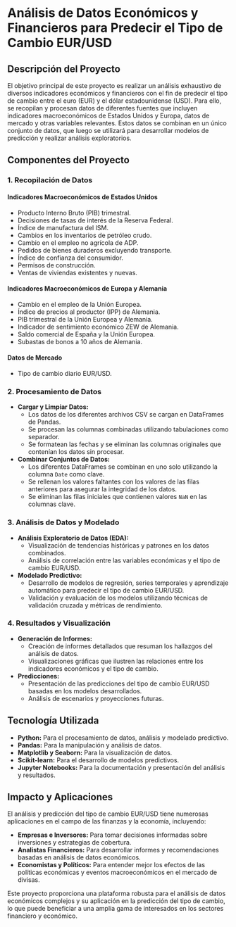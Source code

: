 # Análisis de Datos Económicos y Financieros para Predecir el Tipo de Cambio EUR/USD

## Descripción del Proyecto

El objetivo principal de este proyecto es realizar un análisis exhaustivo de diversos indicadores económicos y financieros con el fin de predecir el tipo de cambio entre el euro (EUR) y el dólar estadounidense (USD). Para ello, se recopilan y procesan datos de diferentes fuentes que incluyen indicadores macroeconómicos de Estados Unidos y Europa, datos de mercado y otras variables relevantes. Estos datos se combinan en un único conjunto de datos, que luego se utilizará para desarrollar modelos de predicción y realizar análisis exploratorios.

## Componentes del Proyecto

### 1. Recopilación de Datos

#### Indicadores Macroeconómicos de Estados Unidos
- Producto Interno Bruto (PIB) trimestral.
- Decisiones de tasas de interés de la Reserva Federal.
- Índice de manufactura del ISM.
- Cambios en los inventarios de petróleo crudo.
- Cambio en el empleo no agrícola de ADP.
- Pedidos de bienes duraderos excluyendo transporte.
- Índice de confianza del consumidor.
- Permisos de construcción.
- Ventas de viviendas existentes y nuevas.

#### Indicadores Macroeconómicos de Europa y Alemania
- Cambio en el empleo de la Unión Europea.
- Índice de precios al productor (IPP) de Alemania.
- PIB trimestral de la Unión Europea y Alemania.
- Indicador de sentimiento económico ZEW de Alemania.
- Saldo comercial de España y la Unión Europea.
- Subastas de bonos a 10 años de Alemania.

#### Datos de Mercado
- Tipo de cambio diario EUR/USD.

### 2. Procesamiento de Datos
- **Cargar y Limpiar Datos:**
  - Los datos de los diferentes archivos CSV se cargan en DataFrames de Pandas.
  - Se procesan las columnas combinadas utilizando tabulaciones como separador.
  - Se formatean las fechas y se eliminan las columnas originales que contenían los datos sin procesar.
- **Combinar Conjuntos de Datos:**
  - Los diferentes DataFrames se combinan en uno solo utilizando la columna `Date` como clave.
  - Se rellenan los valores faltantes con los valores de las filas anteriores para asegurar la integridad de los datos.
  - Se eliminan las filas iniciales que contienen valores `NaN` en las columnas clave.

### 3. Análisis de Datos y Modelado
- **Análisis Exploratorio de Datos (EDA):**
  - Visualización de tendencias históricas y patrones en los datos combinados.
  - Análisis de correlación entre las variables económicas y el tipo de cambio EUR/USD.
- **Modelado Predictivo:**
  - Desarrollo de modelos de regresión, series temporales y aprendizaje automático para predecir el tipo de cambio EUR/USD.
  - Validación y evaluación de los modelos utilizando técnicas de validación cruzada y métricas de rendimiento.

### 4. Resultados y Visualización
- **Generación de Informes:**
  - Creación de informes detallados que resuman los hallazgos del análisis de datos.
  - Visualizaciones gráficas que ilustren las relaciones entre los indicadores económicos y el tipo de cambio.
- **Predicciones:**
  - Presentación de las predicciones del tipo de cambio EUR/USD basadas en los modelos desarrollados.
  - Análisis de escenarios y proyecciones futuras.

## Tecnología Utilizada
- **Python:** Para el procesamiento de datos, análisis y modelado predictivo.
- **Pandas:** Para la manipulación y análisis de datos.
- **Matplotlib y Seaborn:** Para la visualización de datos.
- **Scikit-learn:** Para el desarrollo de modelos predictivos.
- **Jupyter Notebooks:** Para la documentación y presentación del análisis y resultados.

## Impacto y Aplicaciones
El análisis y predicción del tipo de cambio EUR/USD tiene numerosas aplicaciones en el campo de las finanzas y la economía, incluyendo:
- **Empresas e Inversores:** Para tomar decisiones informadas sobre inversiones y estrategias de cobertura.
- **Analistas Financieros:** Para desarrollar informes y recomendaciones basadas en análisis de datos económicos.
- **Economistas y Políticos:** Para entender mejor los efectos de las políticas económicas y eventos macroeconómicos en el mercado de divisas.

Este proyecto proporciona una plataforma robusta para el análisis de datos económicos complejos y su aplicación en la predicción del tipo de cambio, lo que puede beneficiar a una amplia gama de interesados en los sectores financiero y económico.

